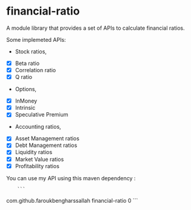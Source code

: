 financial-ratio
==========================

A module library that provides a set of APIs to calculate financial ratios.

Some implemeted APIs: 

- Stock ratios, 
- [x] Beta ratio
- [x] Correlation ratio
- [x] Q ratio 

- Options, 
- [x] InMoney 
- [x] Intrinsic
- [x] Speculative Premium

- Accounting ratios,
- [x] Asset Management ratios
- [x] Debt Management ratios
- [x] Liquidity ratios
- [x] Market Value ratios
- [x] Profitability ratios

 You can use my API using this maven dependency : 
 
        ```
<dependency>
    <groupId>com.github.faroukbengharssallah</groupId>
    <artifactId>financial-ratio</artifactId>
    <version>0</version>
</dependency>
```
